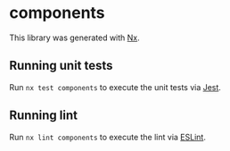 # components

This library was generated with [Nx](https://nx.dev).

## Running unit tests

Run `nx test components` to execute the unit tests via [Jest](https://jestjs.io).

## Running lint

Run `nx lint components` to execute the lint via [ESLint](https://eslint.org/).
